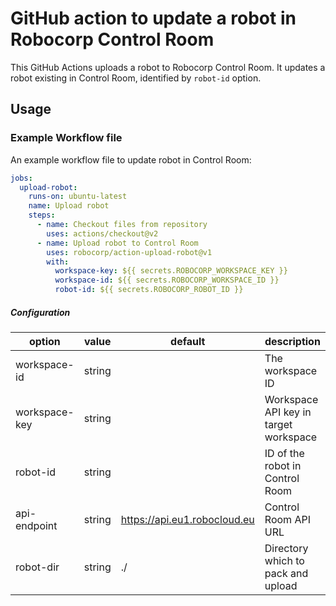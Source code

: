 # GitHub action to update a robot in Robocorp Control Room

This GitHub Actions uploads a robot to Robocorp Control Room. It updates a robot existing in Control Room,
identified by `robot-id` option.

## Usage

### Example Workflow file

An example workflow file to update robot in Control Room:

```yaml
jobs:
  upload-robot:
    runs-on: ubuntu-latest
    name: Upload robot
    steps:
      - name: Checkout files from repository
        uses: actions/checkout@v2
      - name: Upload robot to Control Room
        uses: robocorp/action-upload-robot@v1
        with:
          workspace-key: ${{ secrets.ROBOCORP_WORKSPACE_KEY }}
          workspace-id: ${{ secrets.ROBOCORP_WORKSPACE_ID }}
          robot-id: ${{ secrets.ROBOCORP_ROBOT_ID }}
```

##### Configuration

| option         | value   | default                      | description                                |
| -------------- | ------- | ---------------------------- | ------------------------------------------ |
| workspace-id   | string  |                              | The workspace ID                           |
| workspace-key  | string  |                              | Workspace API key in target workspace      |
| robot-id       | string  |                              | ID of the robot in Control Room            |
| api-endpoint   | string  | https://api.eu1.robocloud.eu | Control Room API URL                       |
| robot-dir      | string  | ./                           | Directory which to pack and upload         |